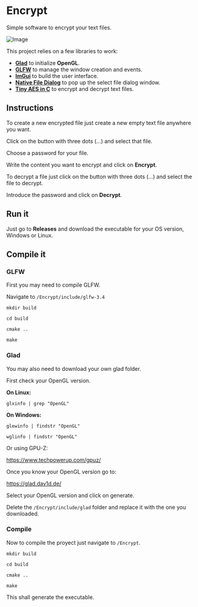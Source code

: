 # Encrypt
Simple software to encrypt your text files.

![Image](https://github.com/user-attachments/assets/1b89990c-26f3-480f-9ac3-441847fa9af4)

This project relies on a few libraries to work:

* [**Glad**](https://github.com/Dav1dde/glad) to initialize **OpenGL**.
* [**GLFW**](https://www.glfw.org/) to manage the window creation and events.
* [**ImGui**](https://github.com/ocornut/imgui) to build the user interface.
* [**Native File Dialog**](https://github.com/btzy/nativefiledialog-extended) to pop up the select file dialog window.
* [**Tiny AES in C**](https://github.com/kokke/tiny-AES-c) to encrypt and decrypt text files.

## Instructions

To create a new encrypted file just create a new empty text file anywhere you want.

Click on the button with three dots (...) and select that file.

Choose a password for your file.

Write the content you want to encrypt and click on **Encrypt**.

To decrypt a file just click on the button with three dots (...) and select the file to decrypt.

Introduce the password and click on **Decrypt**.

## Run it

Just go to **Releases** and download the executable for your OS version, Windows or Linux.

## Compile it

### GLFW

First you may need to compile GLFW.

Navigate to `/Encrypt/include/glfw-3.4`

`mkdir build`

`cd build`

`cmake ..`

`make`

### Glad

You may also need to download your own glad folder.

First check your OpenGL version.

**On Linux:**

`glxinfo | grep "OpenGL"`

**On Windows:**

`glewinfo | findstr "OpenGL"`

`wglinfo | findstr "OpenGL"`

Or using GPU-Z:

https://www.techpowerup.com/gpuz/

Once you know your OpenGL version go to:

https://glad.dav1d.de/

Select your OpenGL version and click on generate.

Delete the `/Encrypt/include/glad` folder and replace it with the one you downloaded.

### Compile

Now to compile the proyect just navigate to `/Encrypt`.

`mkdir build`

`cd build`

`cmake ..`

`make`

This shall generate the executable.
